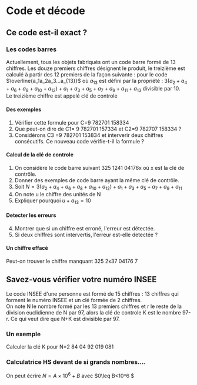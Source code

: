 # Code et décode 

## Ce code est-il exact ?
### Les codes barres 

Actuellement, tous les objets fabriqués ont un code barre formé de 13 chiffres. Les douze premiers chiffres désignent le produit, le treizième est calculé à partir des 12 premiers de la façon suivante : 
pour le code $\overline{a_1a_2a_3...a_{13}}$ où $a_{13}$ est défini par la propriété : $3(a_2+a_4+a_6+a_8+a_{10}+a_{12})+a_1+a_3+a_5+a_7+a_9+a_{11}+a_{13}$ divisible par 10.<br>
Le treizième chiffre est appelé clé de controle
#### Des exemples 
1. Vérifier cette formule pour C=9 782701 158334
2. Que peut-on dire de C1= 9 782701 157334 et C2=9 782707 158334 ?
3. Considérons C3 =9 782701 153834 et interverir deux chiffres consécutifs. Ce nouveau code vérifie-t-il la formule ? 

#### Calcul de la clé de controle

1. On considère le code barre suivant 325 1241 04176x où x est la clé de contrôle. 
2. Donner des exemples de code barre ayant la même clé de contrôle. 
3. Soit $N=3(a_2+a_4+a_6+a_8+a_{10}+a_{12})+a_1+a_3+a_5+a_7+a_9+a_{11}$
  1. On note u le chiffre des unités de N
  2. Expliquer pourquoi $u+a_{13}=10$
#### Detecter les erreurs
4. Montrer que si un chiffre est erroné, l'erreur est détectée.
5. Si deux chiffres sont intervertis, l'erreur est-elle detectée ?

#### Un chiffre effacé

Peut-on trouver le chiffre manquant 325 2x37 04176 7


## Savez-vous vérifier votre numéro INSEE

Le code INSEE d'une personne est formé de 15 chiffres : 13 chiffres qui forment le numéro INSEE et un clé formée de 2 chiffres. <br>
On note N le nombre formé par les 13 premiers chiffres et r le reste de la division euclidienne de N par 97, alors la clé de controle K est le nombre 97-r. Ce qui veut dire que N+K est divisible par 97.
### Un exemple 
Calculer la clé K pour N=2 84 04 92 019 081

### Calculatrice HS devant de si grands nombres....
On peut écrire $N=A\times 10^6 + B$ avec $0\leq B<10^6 $

